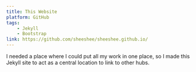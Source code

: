 ```yaml
---
title: This Website
platform: GitHub
tags: 
    - Jekyll
    - Bootstrap
link: https://github.com/sheeshee/sheeshee.github.io/
---
```


I needed a place where I could put all my
work in one place, so I made this Jekyll 
site to act as a central location to link to
other hubs.
